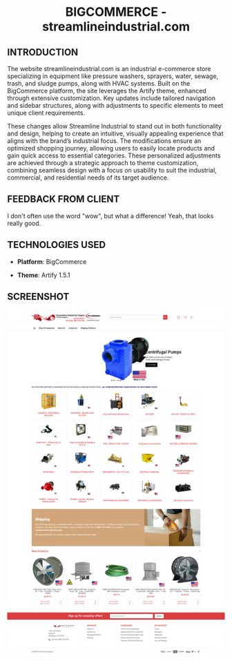 <div align="center">
  <h1 align='center'>BIGCOMMERCE - streamlineindustrial.com</h1>
</div>

## INTRODUCTION

The website streamlineindustrial.com is an industrial e-commerce store specializing in equipment like pressure washers, sprayers, water, sewage, trash, and sludge pumps, along with HVAC systems. Built on the BigCommerce platform, the site leverages the Artify theme, enhanced through extensive customization. Key updates include tailored navigation and sidebar structures, along with adjustments to specific elements to meet unique client requirements.

These changes allow Streamline Industrial to stand out in both functionality and design, helping to create an intuitive, visually appealing experience that aligns with the brand’s industrial focus. The modifications ensure an optimized shopping journey, allowing users to easily locate products and gain quick access to essential categories. These personalized adjustments are achieved through a strategic approach to theme customization, combining seamless design with a focus on usability to suit the industrial, commercial, and residential needs of its target audience.

## FEEDBACK FROM CLIENT

I don't often use the word "wow", but what a difference! Yeah, that looks really good.

## TECHNOLOGIES USED

- <b>Platform</b>: BigCommerce

- <b>Theme</b>: Artify 1.5.1

## SCREENSHOT

<div align="center">
  <img src='./streamlineindustrial.png'>
</div>